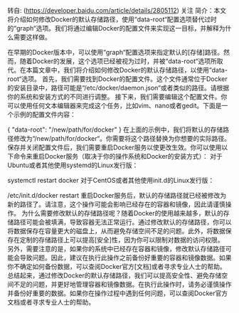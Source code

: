 转自:
(https://developer.baidu.com/article/details/2805112)
关注
简介：本文将介绍如何修改Docker的默认存储路径，使用“data-root“配置选项替代过时的“graph“选项。我们将通过编辑Docker的配置文件来实现这一目标，并解释为什么需要这样做。

在早期的Docker版本中，可以使用“graph“配置选项来指定默认的[存储]路径。然而，随着Docker的发展，这个选项已经被视为过时，并被“data-root“选项所取代。在本篇文章中，我们将介绍如何修改Docker的默认存储路径，以使用“data-root“选项。
首先，我们需要找到Docker的配置文件。这个文件通常位于Docker的安装目录中，路径可能是“/etc/docker/daemon.json“或者类似的路径。请根据你的系统和安装方式的不同进行调整。
接下来，我们需要编辑这个配置文件。你可以使用任何文本编辑器来完成这个任务，比如vim、nano或者gedit。下面是一个示例的配置文件内容：

{
"data-root": "/new/path/for/docker"
}
在上面的示例中，我们将默认的存储路径修改为“/new/path/for/docker“。你需要将这个路径替换为你想要的实际路径。
保存并关闭配置文件后，我们需要重启Docker服务以使更改生效。你可以使用以下命令来重启Docker服务（取决于你的操作系统和Docker的安装方式）：
对于Ubuntu或者其他使用systemd的Linux发行版：

systemctl restart docker
对于CentOS或者其他使用init.d的Linux发行版：

/etc/init.d/docker restart
重启Docker服务后，默认的存储路径就已经被修改为新的路径了。请注意，这个操作可能会影响已经存在的容器和镜像，因此请谨慎操作。
为什么需要修改默认的存储路径呢？随着Docker的使用越来越多，默认的存储路径可能会被填满，导致容器无法正常运行。通过修改默认的存储路径，你可以将数据保存在容量更大的磁盘上，从而避免存储空间不足的问题。此外，将数据保存在定制的存储路径上可以提高[安全]性，因为你可以限制对数据的访问权限。
另外，需要注意的是，如果你的系统中已经存在容器和镜像，修改默认存储路径可能会导致问题。因此，建议在执行此操作之前备份好重要的容器和镜像数据。如果你不确定如何备份数据，可以查阅Docker官方[文档]或者寻求专业人士的帮助。
总结起来，通过修改Docker的默认存储路径，我们可以提高安全性、避免存储空间不足的问题，并更好地管理容器和镜像数据。在执行此操作时，请务必谨慎操作并备份好重要的数据。如果你在操作过程中遇到任何问题，可以查阅Docker官方文档或者寻求专业人士的帮助。